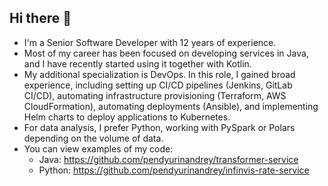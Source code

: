 ## Hi there 👋

- I'm a Senior Software Developer with 12 years of experience.
- Most of my career has been focused on developing services in Java, and I have recently started using it together with Kotlin.
- My additional specialization is DevOps. In this role, I gained broad experience, including setting up CI/CD pipelines (Jenkins, GitLab CI/CD), automating infrastructure provisioning (Terraform, AWS CloudFormation), automating deployments (Ansible), and implementing Helm charts to deploy applications to Kubernetes.
- For data analysis, I prefer Python, working with PySpark or Polars depending on the volume of data.
- You can view examples of my code:
  - Java: https://github.com/pendyurinandrey/transformer-service
  - Python: https://github.com/pendyurinandrey/infinvis-rate-service
